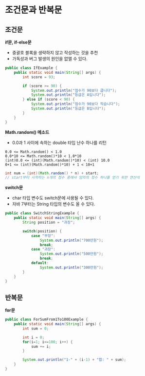 # 조건문과 반복문  

## 조건문  

**if문, if-else문**  
- 중괄호 블록을 생략하지 않고 작성하는 것을 추천  
 - 가독성과 버그 발생의 원인을 없앨 수 있다.   

```java
public class IfExample {
    public static void main(String[] args) {
        int score = 93;

        if (score >= 90) {
            System.out.println("점수가 90보다 큽니다");
            System.out.println("등급은 A입니다");
        } else if (score < 90) {
            System.out.println("점수가 90보다 작습니다");
            System.out.println("등급은 B입니다");
        }
    }
}
```  

**Math.random() 메소드**   
 - 0.0과 1 사이에 속하는 double 타입 난수 하나를 리턴   

```
0.0 <= Math.random() < 1.0
0.0*10 <= Math.random()*10 < 1.0*10  
(int)0.0 <= (int)(Math.random()*10) < (int) 10.0  
0+1 <= (int)(Math.random()*10) + 1 < 10+1  
```  
```java
int num = (int)(Math.random() * n) + start;  
// start부터 시작하는 n개의 정수 중에서 임의의 정수 하나를 얻기 위한 연산식  
```  

**switch문**  

- char 타입 변수도 switch문에 사용될 수 있다.   
- 자바 7부터는 String 타입의 변수도 올 수 있다.  
```java
public class SwitchStringExample {
    public static void main(String[] args) {
        String position = "과장";

        switch(position) {
            case "부장":
                System.out.println("700만원");
                break;
            case "과장":
                System.out.println("500만원");
                break;
            default:
                System.out.println("300만원");
        }
    }
}
```   

## 반복문   

**for문**   

```java
public class ForSumFrom1To100Example {
    public static void main(String[] args) {
        int sum = 0;

        int i = 0;
        for(i=1; i<=100; i++) {
            sum += i;
        }

        System.out.println("1-" + (i-1) + "합: " + sum);
    }
}
```